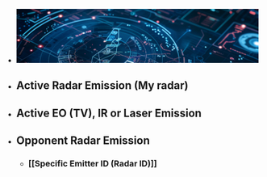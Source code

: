 - ![image.png](../assets/image_1754816433054_0.png)
- ## Active Radar Emission (My radar)
- ## Active EO (TV), IR or Laser Emission
- ## Opponent Radar Emission
	- ### [[Specific Emitter ID (Radar ID)]]